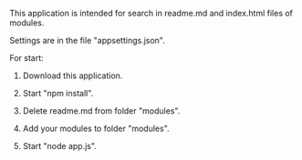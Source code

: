 This application is intended for search in readme.md and index.html files of modules.

Settings are in the file "appsettings.json".

For start:

1. Download this application.

2. Start "npm install".

3. Delete readme.md from folder "modules".

4. Add your modules to folder "modules".

5. Start "node app.js".
